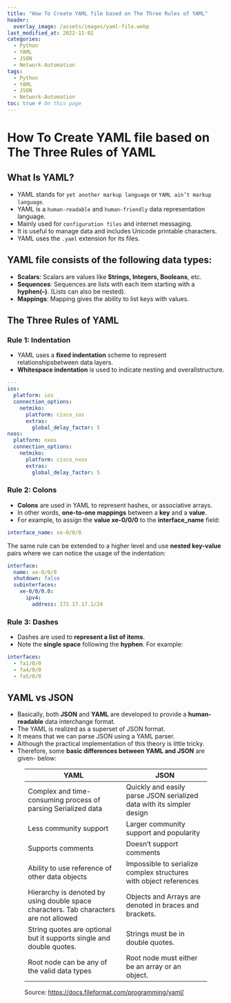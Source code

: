 ```yaml
---
title: "How To Create YAML file based on The Three Rules of YAML"
header:
  overlay_image: /assets/images/yaml-file.webp
last_modified_at: 2022-11-02
categories:
  - Python
  - YAML
  - JSON
  - Network-Automation
tags:
  - Python
  - YAML
  - JSON
  - Network-Automation
toc: true # On this page
---
```

# How To Create YAML file based on The Three Rules of YAML

## What Is YAML?

- YAML stands for `yet another markup language` or `YAML ain’t markup language`.
- YAML is a `human-readable` and `human-friendly` data representation language.
- Mainly used for `configuration files` and internet messaging.
- It is useful to manage data and includes Unicode printable characters.
- YAML uses the `.yaml` extension for its files.

## YAML file consists of the following data types:

- **Scalars**: Scalars are values like **Strings, Integers, Booleans**, etc.
- **Sequences**: Sequences are lists with each item starting with a **hyphen(–)**. (Lists can also be nested).
- **Mappings**: Mapping gives the ability to list keys with values.

## The Three Rules of YAML

### Rule 1: Indentation

- YAML uses a **fixed indentation** scheme to represent relationshipsbetween data layers.
- **Whitespace indentation** is used to indicate nesting and overallstructure.

```yaml
---
ios:
  platform: ios
  connection_options:
    netmiko:
      platform: cisco_ios
      extras:
        global_delay_factor: 5
nxos:
  platform: nxos
  connection_options:
    netmiko:
      platform: cisco_nxos
      extras:
        global_delay_factor: 5
```
### Rule 2: Colons

- **Colons** are used in YAML to represent hashes, or associative arrays.
- In other words, **one-to-one mappings** between a **key** and a **value**.
- For example, to assign the **value xe-0/0/0** to the **interface_name** field:

```yaml
interface_name: xe-0/0/0
```
The same rule can be extended to a higher level and use **nested key-value** pairs where we can notice the usage of the indentation:

```yaml
interface:
  name: xe-0/0/0
  shutdown: false
  subinterfaces:
    xe-0/0/0.0:
      ipv4:
        address: 172.17.17.1/24
```
### Rule 3: Dashes

- Dashes are used to **represent a list of items**.
- Note the **single space** following the **hyphen**. For example:

```yaml
interfaces:
  - fa1/0/0
  - fa4/0/0
  - fa5/0/0
```

## YAML vs JSON

- Basically, both **JSON** and **YAML** are developed to provide a **human-readable** data interchange format. 
- The YAML is realized as a superset of JSON format.
- It means that we can parse JSON using a YAML parser.
- Although the practical implementation of this theory is little tricky.
- Therefore, some **basic differences between YAML and JSON** are given- below:

<figure class="wp-block-table"><table><thead><tr><th>YAML</th><th>JSON</th></tr></thead><tbody><tr><td>Complex and time-consuming process of parsing Serialized data</td><td>Quickly and easily parse JSON serialized data with its simpler design</td></tr><tr><td>Less community support</td><td>Larger community support and popularity</td></tr><tr><td>Supports comments</td><td>Doesn’t support comments</td></tr><tr><td>Ability to use reference of other data objects</td><td>Impossible to serialize complex structures with object references</td></tr><tr><td>Hierarchy is denoted by using double space characters. Tab characters are not allowed</td><td>Objects and Arrays are denoted in braces and brackets.</td></tr><tr><td>String quotes are optional but it supports single and double quotes.</td><td>Strings must be in double quotes.</td></tr><tr><td>Root node can be any of the valid data types</td><td>Root node must either be an array or an object.</td></tr></tbody></table><figcaption>Source: <a href="https://docs.fileformat.com/programming/yaml/" rel="nofollow">https://docs.fileformat.com/programming/yaml/</a></figcaption></figure>